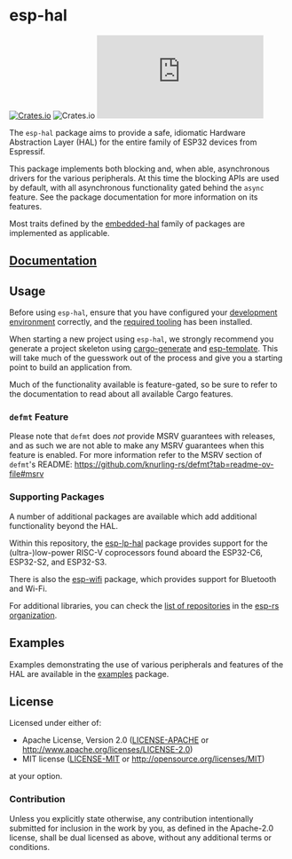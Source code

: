 # esp-hal

[![Crates.io](https://img.shields.io/crates/v/esp-hal?labelColor=1C2C2E&color=C96329&logo=Rust&style=flat-square)](https://crates.io/crates/esp-hal)
![Crates.io](https://img.shields.io/crates/l/esp-hal?labelColor=1C2C2E&style=flat-square)
[![Matrix](https://img.shields.io/matrix/esp-rs:matrix.org?label=join%20matrix&labelColor=1C2C2E&color=BEC5C9&logo=matrix&style=flat-square)](https://matrix.to/#/#esp-rs:matrix.org)

The `esp-hal` package aims to provide a safe, idiomatic Hardware Abstraction Layer (HAL) for the entire family of ESP32 devices from Espressif.

This package implements both blocking and, when able, asynchronous drivers for the various peripherals. At this time the blocking APIs are used by default, with all asynchronous functionality gated behind the `async` feature. See the package documentation for more information on its features.

Most traits defined by the [embedded-hal] family of packages are implemented as applicable.

[embedded-hal]: https://github.com/rust-embedded/embedded-hal

## [Documentation]

[documentation]: https://docs.esp-rs.org/esp-hal/

## Usage

Before using `esp-hal`, ensure that you have configured your [development environment] correctly, and the [required tooling] has been installed.

When starting a new project using `esp-hal`, we strongly recommend you generate a project skeleton using [cargo-generate] and [esp-template]. This will take much of the guesswork out of the process and give you a starting point to build an application from.

Much of the functionality available is feature-gated, so be sure to refer to the documentation to read about all available Cargo features.

[development environment]: https://esp-rs.github.io/book/installation/index.html
[required tooling]: https://esp-rs.github.io/book/tooling/espflash.html
[cargo-generate]: https://github.com/cargo-generate/cargo-generate/
[esp-template]: https://github.com/esp-rs/esp-template/

### `defmt` Feature

Please note that `defmt` does _not_ provide MSRV guarantees with releases, and as such we are not able to make any MSRV guarantees when this feature is enabled. For more information refer to the MSRV section of `defmt`'s README:
https://github.com/knurling-rs/defmt?tab=readme-ov-file#msrv

### Supporting Packages

A number of additional packages are available which add additional functionality beyond the HAL.

Within this repository, the [esp-lp-hal] package provides support for the (ultra-)low-power RISC-V coprocessors found aboard the ESP32-C6, ESP32-S2, and ESP32-S3.

There is also the [esp-wifi] package, which provides support for Bluetooth and Wi-Fi.

For additional libraries, you can check the [list of repositories] in the [esp-rs organization].

[esp-lp-hal]: ../esp-lp-hal/
[esp-wifi]: https://github.com/esp-rs/esp-wifi
[list of repositories]: https://github.com/orgs/esp-rs/repositories
[esp-rs organization]: https://github.com/esp-rs

## Examples

Examples demonstrating the use of various peripherals and features of the HAL are available in the [examples] package.

[examples]: ../examples/

## License

Licensed under either of:

- Apache License, Version 2.0 ([LICENSE-APACHE](../LICENSE-APACHE) or http://www.apache.org/licenses/LICENSE-2.0)
- MIT license ([LICENSE-MIT](../LICENSE-MIT) or http://opensource.org/licenses/MIT)

at your option.

### Contribution

Unless you explicitly state otherwise, any contribution intentionally submitted for inclusion in
the work by you, as defined in the Apache-2.0 license, shall be dual licensed as above, without
any additional terms or conditions.
